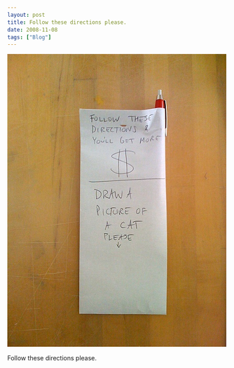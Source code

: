 ```yaml
---
layout: post
title: Follow these directions please.
date: 2008-11-08
tags: ["Blog"]
---
```


![](k3Im6rfOqg29vk61AueARwSSo1_500.jpg)  

Follow these directions please.
